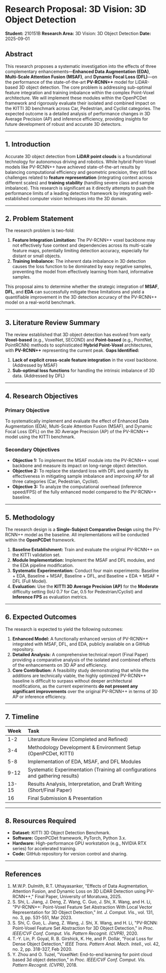 # Research Proposal: 3D Vision: 3D Object Detection

**Student:** 210151B
**Research Area:** 3D Vision: 3D Object Detection
**Date:** 2025-09-01

## Abstract

This research proposes a systematic investigation into the effects of three complementary enhancements—**Enhanced Data Augmentation (EDA)**, **Multi-Scale Attention Fusion (MSAF)**, and **Dynamic Focal Loss (DFL)**—on the performance of the state-of-the-art **PV-RCNN++** model for LiDAR-based 3D object detection. The core problem is addressing sub-optimal feature integration and training imbalance within the complex Point-Voxel architecture. We will implement these modules within the OpenPCDet framework and rigorously evaluate their isolated and combined impact on the KITTI 3D benchmark across Car, Pedestrian, and Cyclist categories. The expected outcome is a detailed analysis of performance changes in 3D Average Precision (AP) and inference efficiency, providing insights for future development of robust and accurate 3D detectors.

---

## 1. Introduction

Accurate 3D object detection from **LiDAR point clouds** is a foundational technology for autonomous driving and robotics. While hybrid Point-Voxel models like PV-RCNN++ have achieved state-of-the-art results by balancing computational efficiency and geometric precision, they still face challenges related to **feature representation** (integrating context across different scales) and **training stability** (handling severe class and sample imbalance). This research is significant as it directly attempts to push the performance limits of a leading detection framework by integrating well-established computer vision techniques into the 3D domain.

---

## 2. Problem Statement

The research problem is two-fold:
1. **Feature Integration Limitation:** The PV-RCNN++ voxel backbone may not effectively fuse context and dependencies across its multi-scale feature maps, potentially limiting detection accuracy, especially for distant or small objects.
2. **Training Imbalance:** The inherent data imbalance in 3D detection causes the loss function to be dominated by easy negative samples, preventing the model from effectively learning from hard, informative samples.

This proposal aims to determine whether the strategic integration of **MSAF**, **DFL**, and **EDA** can successfully mitigate these limitations and yield a quantifiable improvement in the 3D detection accuracy of the PV-RCNN++ model on a real-world benchmark.

---

## 3. Literature Review Summary

The review established that 3D object detection has evolved from early **Voxel-based** (e.g., VoxelNet, SECOND) and **Point-based** (e.g., PointNet, PointRCNN) methods to sophisticated **Hybrid Point-Voxel** architectures, with **PV-RCNN++** representing the current peak.
**Gaps Identified:**
1. **Lack of explicit cross-scale feature integration** in the voxel backbone. (Addressed by MSAF)
2. **Sub-optimal loss functions** for handling the intrinsic imbalance of 3D data. (Addressed by DFL)

---

## 4. Research Objectives

### Primary Objective
To systematically implement and evaluate the effect of Enhanced Data Augmentation (EDA), Multi-Scale Attention Fusion (MSAF), and Dynamic Focal Loss (DFL) on the 3D Average Precision (AP) of the PV-RCNN++ model using the KITTI benchmark.

### Secondary Objectives
- **Objective 1:** To implement the MSAF module into the PV-RCNN++ voxel backbone and measure its impact on long-range object detection.
- **Objective 2:** To replace the standard loss with DFL and quantify its effectiveness in mitigating sample imbalance and improving AP for all three categories (Car, Pedestrian, Cyclist).
- **Objective 3:** To analyze the computational overhead (inference speed/FPS) of the fully enhanced model compared to the PV-RCNN++ baseline.

---

## 5. Methodology

The research design is a **Single-Subject Comparative Design** using the PV-RCNN++ model as the baseline. All implementations will be conducted within the **OpenPCDet** framework.

1.  **Baseline Establishment:** Train and evaluate the original PV-RCNN++ on the KITTI validation set.
2.  **Module Implementation:** Implement the MSAF and DFL modules, and the EDA pipeline modification.
3.  **Systematic Experimentation:** Conduct four main experiments: Baseline + EDA, Baseline + MSAF, Baseline + DFL, and Baseline + EDA + MSAF + DFL (Full Model).
4.  **Evaluation:** Use the **KITTI 3D Average Precision (AP)** for the **Moderate** difficulty setting (IoU 0.7 for Car, 0.5 for Pedestrian/Cyclist) and **Inference FPS** as evaluation metrics.

---

## 6. Expected Outcomes

The research is expected to yield the following outcomes:

1.  **Enhanced Model:** A functionally enhanced version of PV-RCNN++ integrated with MSAF, DFL, and EDA, publicly available on a GitHub repository.
2.  **Detailed Analysis:** A comprehensive technical report (Final Paper) providing a comparative analysis of the isolated and combined effects of the enhancements on 3D AP and efficiency.
3.  **Core Contribution:** A feasibility study demonstrating that while the additions are technically viable, the highly optimized PV-RCNN++ baseline is difficult to surpass without deeper architectural modifications, as the current experiments **do not present any significant improvements** over the original PV-RCNN++ in terms of 3D AP or inference efficiency.

---

## 7. Timeline

| Week | Task |
|:------|:------|
| 1-2 | Literature Review (Completed and Refined) |
| 3-4 | Methodology Development & Environment Setup (OpenPCDet, KITTI) |
| 5-8 | Implementation of EDA, MSAF, and DFL Modules |
| 9-12| Systematic Experimentation (Training all configurations and gathering results) |
| 13-15| Results Analysis, Interpretation, and Draft Writing (Short/Final Paper) |
| 16 | Final Submission & Presentation |

---

## 8. Resources Required

* **Dataset:** KITTI 3D Object Detection Benchmark.
* **Software:** OpenPCDet framework, PyTorch, Python 3.x.
* **Hardware:** High-performance GPU workstation (e.g., NVIDIA RTX series) for accelerated training.
* **Code:** GitHub repository for version control and sharing.

---

## References

1.  M.W.P. Dulmith, R.T. Uthayasanker, "Effects of Data Augmentation, Attention Fusion, and Dynamic Loss on 3D LiDAR Detection using PV-RCNN++," Final Paper, University of Moratuwa, 2025.
2.  S. Shi, L. Jiang, J. Deng, Z. Wang, C. Guo, J. Shi, X. Wang, and H. Li, "PV-RCNN++: Point-Voxel Feature Set Abstraction With Local Vector Representation for 3D Object Detection," *Int. J. Comput. Vis.*, vol. 131, no. 3, pp. 531-551, Mar 2023.
3.  S. Shi, C. Guo, L. Jiang, Z. Wang, J. Shi, X. Wang, and H. Li, "PV-RCNN: Point-Voxel Feature Set Abstraction for 3D Object Detection," in *Proc. IEEE/CVF Conf. Comput. Vis. Pattern Recognit. (CVPR)*, 2020.
4.  T.-Y. Lin, P. Goyal, R. B. Girshick, K. He, and P. Dollár, "Focal Loss for Dense Object Detection," *IEEE Trans. Pattern Anal. Mach. Intell.*, vol. 42, no. 2, pp. 318-327, Feb 2020.
5.  Y. Zhou and O. Tuzel, "VoxelNet: End-to-end learning for point cloud based 3d object detection," in *Proc. IEEE/CVF Conf. Comput. Vis. Pattern Recognit. (CVPR)*, 2018.
